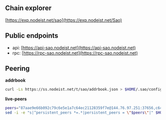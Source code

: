 ## Chain explorer
[https://exp.nodeist.net/sao](https://exp.nodeist.net/Sao)

## Public endpoints

* api: [https://api-sao.nodeist.net](https://api-sao.nodeist.net)
* rpc: [https://rpc-sao.nodeist.net](https://rpc-sao.nodeist.net)

## Peering

**addrbook**
```bash
curl -Ls https://ss.nodeist.net/t/sao/addrbook.json > $HOME/.sao/config/addrbook.json
```

**live-peers**
```bash
peers="87aae9e66b092c79c6e5e1a7c64ec21128359f7e@144.76.97.251:37656,c6425d191599ad2ac0f6cddaf088df0fa5110c2f@65.108.78.101:26656,b8b0ad82927e46e480a18201b77cd716870d1511@46.101.132.190:26656,1ed54d64859edbfe8109155c0cf6bdb04e592cb6@142.132.248.253:65528,4245cbb64c958bb29a73048e37f8ccc68314b931@115.73.213.74:26656,4fa89d8492cdef5b7f887c4002b3df70d1283063@65.21.134.202:15756,a36a32d394005be2be4d49c998ff0d3e4768858f@8.214.46.204:26656,6940cf462e90af92828024d087d8ed0a7006d7ff@199.175.98.110:26656,5b1a021a6ed3274dc2c855490ad8fe45e03ace99@65.108.75.107:21656"
sed -i -e "s|^persistent_peers *=.*|persistent_peers = \"$peers\"|" $HOME/.sao/config/config.toml
```
